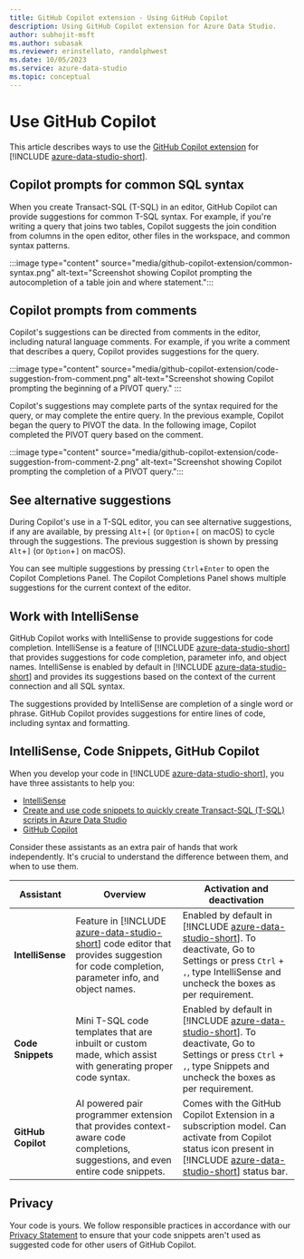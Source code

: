 ```yaml
---
title: GitHub Copilot extension - Using GitHub Copilot
description: Using GitHub Copilot extension for Azure Data Studio.
author: subhojit-msft
ms.author: subasak
ms.reviewer: erinstellato, randolphwest
ms.date: 10/05/2023
ms.service: azure-data-studio
ms.topic: conceptual
---
```


# Use GitHub Copilot

This article describes ways to use the [GitHub Copilot extension](github-copilot-extension-overview.md) for [!INCLUDE [azure-data-studio-short](../includes/azure-data-studio-short.md)].

## Copilot prompts for common SQL syntax

When you create Transact-SQL (T-SQL) in an editor, GitHub Copilot can provide suggestions for common T-SQL syntax. For example, if you're writing a query that joins two tables, Copilot suggests the join condition from columns in the open editor, other files in the workspace, and common syntax patterns.

:::image type="content" source="media/github-copilot-extension/common-syntax.png" alt-text="Screenshot showing Copilot prompting the autocompletion of a table join and where statement.":::

## Copilot prompts from comments

Copilot's suggestions can be directed from comments in the editor, including natural language comments. For example, if you write a comment that describes a query, Copilot provides suggestions for the query.

:::image type="content" source="media/github-copilot-extension/code-suggestion-from-comment.png" alt-text="Screenshot showing Copilot prompting the beginning of a PIVOT query." :::

Copilot's suggestions may complete parts of the syntax required for the query, or may complete the entire query. In the previous example, Copilot began the query to PIVOT the data. In the following image, Copilot completed the PIVOT query based on the comment.

:::image type="content" source="media/github-copilot-extension/code-suggestion-from-comment-2.png" alt-text="Screenshot showing Copilot prompting the completion of a PIVOT query.":::

## See alternative suggestions

During Copilot's use in a T-SQL editor, you can see alternative suggestions, if any are available, by pressing `Alt`+`[` (or `Option`+`[` on macOS) to cycle through the suggestions. The previous suggestion is shown by pressing `Alt`+`]` (or `Option`+`]` on macOS).

You can see multiple suggestions by pressing `Ctrl`+`Enter` to open the Copilot Completions Panel. The Copilot Completions Panel shows multiple suggestions for the current context of the editor.

## Work with IntelliSense

GitHub Copilot works with IntelliSense to provide suggestions for code completion. IntelliSense is a feature of [!INCLUDE [azure-data-studio-short](../includes/azure-data-studio-short.md)] that provides suggestions for code completion, parameter info, and object names. IntelliSense is enabled by default in [!INCLUDE [azure-data-studio-short](../includes/azure-data-studio-short.md)] and provides its suggestions based on the context of the current connection and all SQL syntax.

The suggestions provided by IntelliSense are completion of a single word or phrase. GitHub Copilot provides suggestions for entire lines of code, including syntax and formatting.

## IntelliSense, Code Snippets, GitHub Copilot

When you develop your code in [!INCLUDE [azure-data-studio-short](../includes/azure-data-studio-short.md)], you have three assistants to help you:

- [IntelliSense](/visualstudio/ide/using-intellisense)
- [Create and use code snippets to quickly create Transact-SQL (T-SQL) scripts in Azure Data Studio](../code-snippets.md)
- [GitHub Copilot](https://github.com/features/copilot)

Consider these assistants as an extra pair of hands that work independently. It's crucial to understand the difference between them, and when to use them.

| Assistant | Overview | Activation and deactivation |
| --- | --- | --- |
| **IntelliSense** | Feature in [!INCLUDE [azure-data-studio-short](../includes/azure-data-studio-short.md)] code editor that provides suggestion for code completion, parameter info, and object names. | Enabled by default in [!INCLUDE [azure-data-studio-short](../includes/azure-data-studio-short.md)]. To deactivate, Go to Settings or press `Ctrl` + `,`, type IntelliSense and uncheck the boxes as per requirement. |
| **Code Snippets** | Mini T-SQL code templates that are inbuilt or custom made, which assist with generating proper code syntax. | Enabled by default in [!INCLUDE [azure-data-studio-short](../includes/azure-data-studio-short.md)]. To deactivate, Go to Settings or press `Ctrl` + `,`, type Snippets and uncheck the boxes as per requirement. |
| **GitHub Copilot** | AI powered pair programmer extension that provides context-aware code completions, suggestions, and even entire code snippets. | Comes with the GitHub Copilot Extension in a subscription model. Can activate from Copilot status icon present in [!INCLUDE [azure-data-studio-short](../includes/azure-data-studio-short.md)] status bar. |

## Privacy

Your code is yours. We follow responsible practices in accordance with our [Privacy Statement](https://docs.github.com/site-policy/privacy-policies/github-privacy-statement) to ensure that your code snippets aren't used as suggested code for other users of GitHub Copilot.
